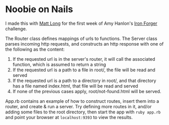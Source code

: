 Noobie on Nails
===============

I made this with [Matt Long](https://github.com/wismer/) for the first week of Amy Hanlon's [Iron Forger](http://mathamy.com/introducing-iron-maker-or-forger-or-something.html) challenge.

The Router class defines mappings of urls to functions.  The Server class parses incoming http requests, and constructs an http response with one of the following as the content:

1. If the requested url is in the server's router, it will call the associated function, which is assumed to return a string
2. If the requested url is a path to a file in root/, the file will be read and served
3. If the requested url is a path to a directory in root/, and that directory has a file named index.html, that file will be read and served
4. If none of the previous cases apply, root/not-found.html will be served.

App.rb contains an example of how to construct routes, insert them into a router, and create & run a server.  Try defining more routes in it, and/or adding some files to the root directory, then start the app with `ruby app.rb` and point your browser at `localhost:9393` to view the results.
